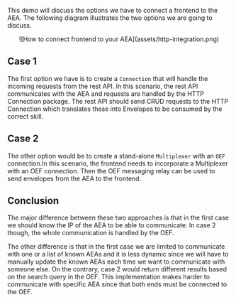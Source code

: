 This demo will discuss the options we have to connect a frontend to the AEA. The following diagram illustrates 
the two options we are going to discuss.

<center>![How to connect frontend to your AEA](assets/http-integration.png)</center> 

## Case 1
The first option we have is to create a `Connection` that will handle the incoming requests from the rest API. In this scenario,
the rest API communicates with the AEA and requests are handled by the HTTP Connection package. 
The rest API should send CRUD requests to the HTTP Connection which translates these into Envelopes to be consumed by the correct skill.
## Case 2
The other option would be to create a stand-alone `Multiplexer` with an `OEF` connection.In this scenario, the frontend needs to incorporate a Multiplexer with an OEF connection. 
Then the OEF messaging relay can be used to send envelopes from the AEA to the frontend.

## Conclusion

The major difference between these two approaches is that in the first case we should know the IP of the AEA to be able to communicate. 
In case 2 though, the whole communication is handled by the OEF.

The other difference is that in the first case we are limited to communicate with one or a list of known AEAs and it is less dynamic since we will have to manually update
the known AEAs each time we want to communicate with someone else. On the contrary, case 2 would return different results based on the search query in the OEF. This implementation makes
harder to communicate with specific AEA since that both ends must be connected to the OEF.
